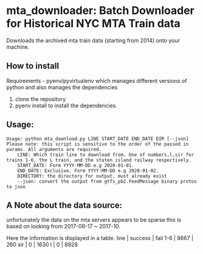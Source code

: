 # mta_downloader: Batch Downloader for Historical NYC MTA Train data
Downloads the archived mta train data (starting from 2014) 
onto your machine.

## How to install 
Requirements 
    - pyenv/pyvirtualenv which manages different versions of python and also
      manages the dependencies 

1.  clone the repository
2.  pyenv install to install the dependencies.

## Usage: 
```
Usage: python mta_download.py LINE START_DATE END_DATE DIR [--json]
Please note: this script is sensitive to the order of the passed in
params. All arguments are required.
    LINE: Which train line to download from. One of numbers,l,sir for trains 1-6, the L train, and the staten island railway respectively.
    START_DATE: Form YYYY-MM-DD e.g 2020-01-01.
    END_DATE: Exclusive. Form YYYY-MM-DD e.g 2020-01-02.
    DIRECTORY: the directory for output, must already exist
    --json: convert the output from gtfs_pb2.FeedMessage binary protos to json
```

## A Note about the data source: 
unfortunately the data on the mta servers appears to be sparse
this is based on looking from 2017-09-17 ~ 2017-10.

Here the information is displayed in a table.
line | success | fail
1-6  | 8667    | 260
sir  | 0       | 1630 
l    | 0       | 8928
